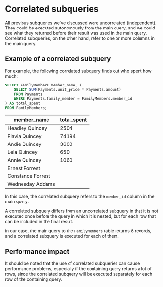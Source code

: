 # Correlated subqueries

All previous subqueries we've discussed were uncorrelated (independent).
They could be executed autonomously from the main query, and we could see what they returned before their result was used in the main query.
Correlated subqueries, on the other hand, refer to one or more columns in the main query.

## Example of a correlated subquery

For example, the following correlated subquery finds out who spent how much:

```sql
SELECT FamilyMembers.member_name, (
    SELECT SUM(Payments.unit_price * Payments.amount)
    FROM Payments
    WHERE Payments.family_member = FamilyMembers.member_id
) AS total_spent
FROM FamilyMembers;
```

| member_name       | total_spent |
| ----------------- | ----------- |
| Headley Quincey   | 2504        |
| Flavia Quincey    | 74194       |
| Andie Quincey     | 3600        |
| Lela Quincey      | 650         |
| Annie Quincey     | 1060        |
| Ernest Forrest    | <NULL>      |
| Constance Forrest | <NULL>      |
| Wednesday Addams  | <NULL>      |

In this case, the correlated subquery refers to the `member_id` column in the main query.

A correlated subquery differs from an uncorrelated subquery in that it is not executed once before the query in which it is nested, but for each row that can be included in the final result.

In our case, the main query to the `FamilyMembers` table returns 8 records, and a correlated subquery is executed for each of them.

## Performance impact

It should be noted that the use of correlated subqueries can cause performance problems, especially if the containing query returns a lot of rows,
since the correlated subquery will be executed separately for each row of the containing query.

